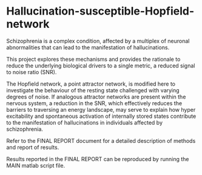 # Hallucination-susceptible-Hopfield-network
Schizophrenia is a complex condition, affected by a multiplex of neuronal abnormalities that can lead to the manifestation of hallucinations. 

This project explores these mechanisms and provides the rationale to reduce the underlying biological drivers to a single metric, a reduced signal to noise ratio (SNR). 

The Hopfield network, a point attractor network, is modified here to investigate the behaviour of the resting state challenged with varying degrees of noise. If analogous attractor networks are present within the nervous system, a reduction in the SNR, which effectively reduces the barriers to traversing an energy landscape, may serve to explain how hyper excitability and spontaneous activation of internally stored states contribute to the manifestation of hallucinations in individuals affected by schizophrenia.

Refer to the FINAL REPORT document for a detailed description of methods and report of results.

Results reported in the FINAL REPORT can be reproduced by running the MAIN matlab script file. 
